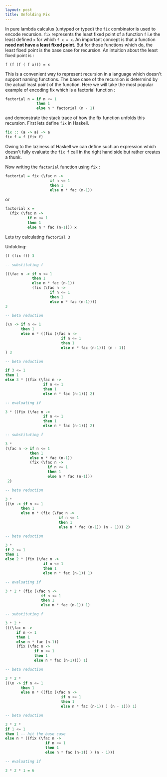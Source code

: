```yaml
---
layout: post
title: Unfolding Fix
---
```


In pure lambda calculus (untyped or typed) the `fix` combinator is used to encode recursion. `fix` represents the least fixed point of a function `f` i.e the least defined `x` for which `f x = x`. An important concept is that a function **need not have a least fixed point**. But for those functions which do, the least fixed point is the base case for recursion. An intuition about the least fixed point is :

```
f (f (f ( f x))) = x
```

This is a convenient way to represent recursion in a language which doesn't support naming functions. The base case of the recursion is determind by the actual least point of the function. Here we will take the most popular example of encoding fix which is a factorial function :

```haskell
factorial n = if n <= 1 
              then 1
              else n * factorial (n - 1)
```

and demonstrate the stack trace of how the fix function unfolds this recursion. First lets define `fix` in Haskell.

```haskell
fix :: (a -> a) -> a
fix f = f (fix f)
```

Owing to the laziness of Haskell we can define such an expression which doesn't fully evaluate the `fix f` call in the right hand side but rather creates a thunk.

Now writing the `factorial` function using `fix` :

```haskell
factorial = fix (\fac n -> 
                    if n <= 1 
                    then 1 
                    else n * fac (n-1))
```

or

```haskell
factorial x = 
  (fix (\fac n -> 
          if n <= 1 
          then 1 
          else n * fac (n-1))) x
```

Lets try calculating `factorial 3`

Unfolding:

```haskell
(f (fix f)) 3

-- substituting f

((\fac n -> if n <= 1 
            then 1 
            else n * fac (n-1)) 
            (fix (\fac n -> 
                    if n <= 1 
                    then 1 
                    else n * fac (n-1)))) 
3

-- beta reduction

(\n -> if n <= 1
       then 1
       else n * ((fix (\fac n -> 
                         if n <= 1 
                         then 1 
                         else n * fac (n-1))) (n - 1))
) 3

-- beta reduction

if 3 <= 1
then 1
else 3 * ((fix (\fac n -> 
                 if n <= 1 
                 then 1 
                 else n * fac (n-1))) 2)

-- evaluating if

3 * ((fix (\fac n -> 
                 if n <= 1 
                 then 1 
                 else n * fac (n-1))) 2)

-- substituting f

3 * 
(\fac n -> if n <= 1 
           then 1 
           else n * fac (n-1)) 
           (fix (\fac n -> 
                   if n <= 1 
                   then 1 
                   else n * fac (n-1))) 
 2)

-- beta reduction

3 *
((\n -> if n <= 1
       then 1
       else n * (fix (\fac n -> 
                        if n <= 1 
                        then 1 
                        else n * fac (n-1)) (n - 1))) 2)

-- beta reduction

3 *
if 2 <= 1
then 1
else 2 * (fix (\fac n -> 
                 if n <= 1 
                 then 1 
                 else n * fac (n-1)) 1)

-- evaluating if

3 * 2 * (fix (\fac n -> 
                if n <= 1 
                then 1 
                else n * fac (n-1)) 1)

-- substituting f

3 * 2 *
(((\fac n -> 
     if n <= 1 
     then 1 
     else n * fac (n-1)) 
     (fix (\fac n -> 
             if n <= 1 
             then 1 
             else n * fac (n-1)))) 1)

-- beta reduction

3 * 2 *
((\n -> if n <= 1
       then 1
       else n * ((fix (\fac n -> 
                         if n <= 1 
                         then 1 
                         else n * fac (n-1)) ) (n - 1))) 1)

-- beta reduction

3 * 2 * 
if 1 <= 1
then 1 -- hit the base case
else n * ((fix (\fac n -> 
                  if n <= 1 
                  then 1 
                  else n * fac (n-1)) ) (n - 1)))

-- evaluating if

3 * 2 * 1 = 6
```
